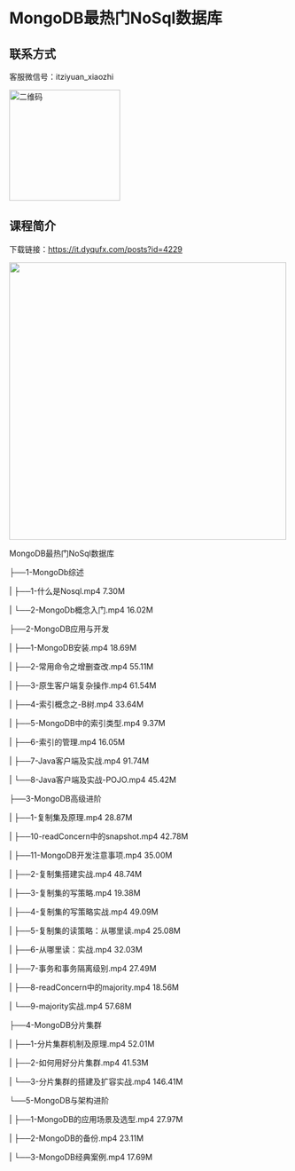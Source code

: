 # MongoDB最热门NoSql数据库

## 联系方式

客服微信号：itziyuan_xiaozhi

<img src="https://ziyuanyun.oss-cn-guangzhou.aliyuncs.com/common/20240614073449/666b82192834a.jpg" width="200" height="200" alt="二维码">

## 课程简介

下载链接：https://it.dyqufx.com/posts?id=4229

<img src="https://ziyuanyun.oss-cn-guangzhou.aliyuncs.com/yun/20240705073306/6687313224f41.jpg" width="500" alt="">

  

 MongoDB最热门NoSql数据库

 ├──1-MongoDb综述

 | ├──1-什么是Nosql.mp4 7.30M

 | └──2-MongoDb概念入门.mp4 16.02M

 ├──2-MongoDB应用与开发

 | ├──1-MongoDB安装.mp4 18.69M

 | ├──2-常用命令之增删查改.mp4 55.11M

 | ├──3-原生客户端复杂操作.mp4 61.54M

 | ├──4-索引概念之-B树.mp4 33.64M

 | ├──5-MongoDB中的索引类型.mp4 9.37M

 | ├──6-索引的管理.mp4 16.05M

 | ├──7-Java客户端及实战.mp4 91.74M

 | └──8-Java客户端及实战-POJO.mp4 45.42M

 ├──3-MongoDB高级进阶

 | ├──1-复制集及原理.mp4 28.87M

 | ├──10-readConcern中的snapshot.mp4 42.78M

 | ├──11-MongoDB开发注意事项.mp4 35.00M

 | ├──2-复制集搭建实战.mp4 48.74M

 | ├──3-复制集的写策略.mp4 19.38M

 | ├──4-复制集的写策略实战.mp4 49.09M

 | ├──5-复制集的读策略：从哪里读.mp4 25.08M

 | ├──6-从哪里读：实战.mp4 32.03M

 | ├──7-事务和事务隔离级别.mp4 27.49M

 | ├──8-readConcern中的majority.mp4 18.56M

 | └──9-majority实战.mp4 57.68M

 ├──4-MongoDB分片集群

 | ├──1-分片集群机制及原理.mp4 52.01M

 | ├──2-如何用好分片集群.mp4 41.53M

 | └──3-分片集群的搭建及扩容实战.mp4 146.41M

 └──5-MongoDB与架构进阶

 | ├──1-MongoDB的应用场景及选型.mp4 27.97M

 | ├──2-MongoDB的备份.mp4 23.11M

 | └──3-MongoDB经典案例.mp4 17.69M

  